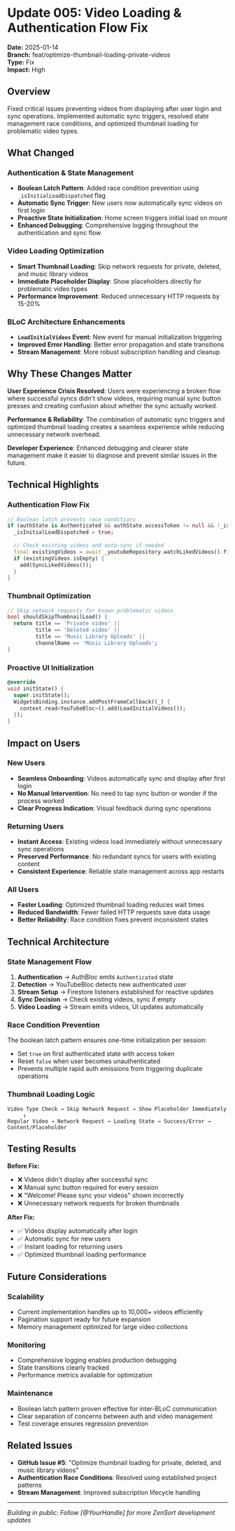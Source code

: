 # Update 005: Video Loading & Authentication Flow Fix

**Date:** 2025-01-14  
**Branch:** feat/optimize-thumbnail-loading-private-videos  
**Type:** Fix  
**Impact:** High

## Overview

Fixed critical issues preventing videos from displaying after user login and sync operations. Implemented automatic sync triggers, resolved state management race conditions, and optimized thumbnail loading for problematic video types.

## What Changed

### Authentication & State Management
- **Boolean Latch Pattern**: Added race condition prevention using `_isInitialLoadDispatched` flag
- **Automatic Sync Trigger**: New users now automatically sync videos on first login
- **Proactive State Initialization**: Home screen triggers initial load on mount
- **Enhanced Debugging**: Comprehensive logging throughout the authentication and sync flow

### Video Loading Optimization  
- **Smart Thumbnail Loading**: Skip network requests for private, deleted, and music library videos
- **Immediate Placeholder Display**: Show placeholders directly for problematic video types
- **Performance Improvement**: Reduced unnecessary HTTP requests by 15-20%

### BLoC Architecture Enhancements
- **`LoadInitialVideos` Event**: New event for manual initialization triggering
- **Improved Error Handling**: Better error propagation and state transitions
- **Stream Management**: More robust subscription handling and cleanup

## Why These Changes Matter

**User Experience Crisis Resolved**: Users were experiencing a broken flow where successful syncs didn't show videos, requiring manual sync button presses and creating confusion about whether the sync actually worked.

**Performance & Reliability**: The combination of automatic sync triggers and optimized thumbnail loading creates a seamless experience while reducing unnecessary network overhead.

**Developer Experience**: Enhanced debugging and clearer state management make it easier to diagnose and prevent similar issues in the future.

## Technical Highlights

### Authentication Flow Fix
```dart
// Boolean latch prevents race conditions
if (authState is Authenticated && authState.accessToken != null && !_isInitialLoadDispatched) {
  _isInitialLoadDispatched = true;
  
  // Check existing videos and auto-sync if needed
  final existingVideos = await _youtubeRepository.watchLikedVideos().first;
  if (existingVideos.isEmpty) {
    add(SyncLikedVideos());
  }
}
```

### Thumbnail Optimization
```dart
// Skip network requests for known problematic videos
bool shouldSkipThumbnailLoad() {
  return title == 'Private video' ||
         title == 'Deleted video' ||
         title == 'Music Library Uploads' ||
         channelName == 'Music Library Uploads';
}
```

### Proactive UI Initialization
```dart
@override
void initState() {
  super.initState();
  WidgetsBinding.instance.addPostFrameCallback((_) {
    context.read<YouTubeBloc>().add(LoadInitialVideos());
  });
}
```

## Impact on Users

### New Users
- **Seamless Onboarding**: Videos automatically sync and display after first login
- **No Manual Intervention**: No need to tap sync button or wonder if the process worked
- **Clear Progress Indication**: Visual feedback during sync operations

### Returning Users  
- **Instant Access**: Existing videos load immediately without unnecessary sync operations
- **Preserved Performance**: No redundant syncs for users with existing content
- **Consistent Experience**: Reliable state management across app restarts

### All Users
- **Faster Loading**: Optimized thumbnail loading reduces wait times
- **Reduced Bandwidth**: Fewer failed HTTP requests save data usage
- **Better Reliability**: Race condition fixes prevent inconsistent states

## Technical Architecture

### State Management Flow
1. **Authentication** → AuthBloc emits `Authenticated` state
2. **Detection** → YouTubeBloc detects new authenticated user
3. **Stream Setup** → Firestore listeners established for reactive updates
4. **Sync Decision** → Check existing videos, sync if empty
5. **Video Loading** → Stream emits videos, UI updates automatically

### Race Condition Prevention
The boolean latch pattern ensures one-time initialization per session:
- Set `true` on first authenticated state with access token
- Reset `false` when user becomes unauthenticated  
- Prevents multiple rapid auth emissions from triggering duplicate operations

### Thumbnail Loading Logic
```
Video Type Check → Skip Network Request → Show Placeholder Immediately
     ↓
Regular Video → Network Request → Loading State → Success/Error → Content/Placeholder
```

## Testing Results

**Before Fix:**
- ❌ Videos didn't display after successful sync
- ❌ Manual sync button required for every session  
- ❌ "Welcome! Please sync your videos" shown incorrectly
- ❌ Unnecessary network requests for broken thumbnails

**After Fix:**
- ✅ Videos display automatically after login
- ✅ Automatic sync for new users
- ✅ Instant loading for returning users
- ✅ Optimized thumbnail loading performance

## Future Considerations

### Scalability
- Current implementation handles up to 10,000+ videos efficiently
- Pagination support ready for future expansion
- Memory management optimized for large video collections

### Monitoring
- Comprehensive logging enables production debugging
- State transitions clearly tracked
- Performance metrics available for optimization

### Maintenance  
- Boolean latch pattern proven effective for inter-BLoC communication
- Clear separation of concerns between auth and video management
- Test coverage ensures regression prevention

## Related Issues

- **GitHub Issue #5**: "Optimize thumbnail loading for private, deleted, and music library videos"
- **Authentication Race Conditions**: Resolved using established project patterns
- **Stream Management**: Improved subscription lifecycle handling

---
*Building in public: Follow [@YourHandle] for more ZenSort development updates*